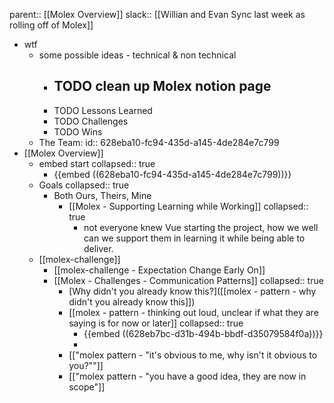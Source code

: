 parent:: [[Molex Overview]] 
slack:: [[Willian and Evan Sync last week as rolling off of Molex]]

- wtf
	- some possible ideas - technical & non technical
		- TODO clean up Molex notion page
			-
		- TODO Lessons Learned
		- TODO Challenges
		- TODO Wins
	- The Team:
	  id:: 628eba10-fc94-435d-a145-4de284e7c799
- [[Molex Overview]]
	- embed start
	  collapsed:: true
		- {{embed ((628eba10-fc94-435d-a145-4de284e7c799))}}
	- Goals
	  collapsed:: true
		- Both Ours, Theirs, Mine
			- [[Molex - Supporting Learning while Working]]
			  collapsed:: true
				- not everyone knew Vue starting the project, how we well can we support them in learning it while being able to deliver.
	- [[molex-challenge]]
		- [[molex-challenge - Expectation Change Early On]]
		- [[Molex - Challenges - Communication Patterns]]
		  collapsed:: true
			- [Why didn't you already know this?]([[molex - pattern - why didn't you already know this]])
			- [[molex - pattern - thinking out loud, unclear if what they are saying is for now or later]]
			  collapsed:: true
				- {{embed ((628eb7bc-d31b-494b-bbdf-d35079584f0a))}}
				-
			- [["molex pattern - "it's obvious to me, why isn't it obvious to you?""]]
			- [["molex pattern - "you have a good idea, they are now in scope"]]
